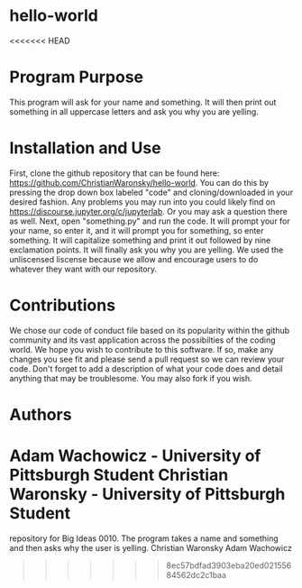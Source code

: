 # hello-world
<<<<<<< HEAD
# Program Purpose
   This program will ask for your name and something. It will then print out something in all uppercase letters and ask you why you are yelling. 

# Installation and Use
   First, clone the github repository that can be found here: https://github.com/ChristianWaronsky/hello-world. You can do this by pressing the drop down box labeled "code" and cloning/downloaded in your desired fashion. Any problems you may run into you could likely find on https://discourse.jupyter.org/c/jupyterlab. Or you may ask a question there as well. 
   Next, open "something.py" and run the code. It will prompt your for your name, so enter it, and it will prompt you for something, so enter something. It will capitalize something and print it out followed by nine exclamation points. It will finally ask you why you are yelling.
   We used the unliscensed liscense because we allow and encourage users to do whatever they want with our repository.
  
# Contributions 
  We chose our code of conduct file based on its popularity within the github community and its vast application across the possibilties of the coding world. 
  We hope you wish to contribute to this software. If so, make any changes you see fit and please send a pull request so we can review your code. Don't forget to add a description of what your code does and detail anything that may be troublesome. You may also fork if you wish. 
  
# Authors 
  Adam Wachowicz - University of Pittsburgh Student
  Christian Waronsky - University of Pittsburgh Student
=======
repository for Big Ideas 0010.
The program takes a name and something and then asks why the user is yelling.
Christian Waronsky
Adam Wachowicz
>>>>>>> 8ec57bdfad3903eba20ed02155684562dc2c1baa
